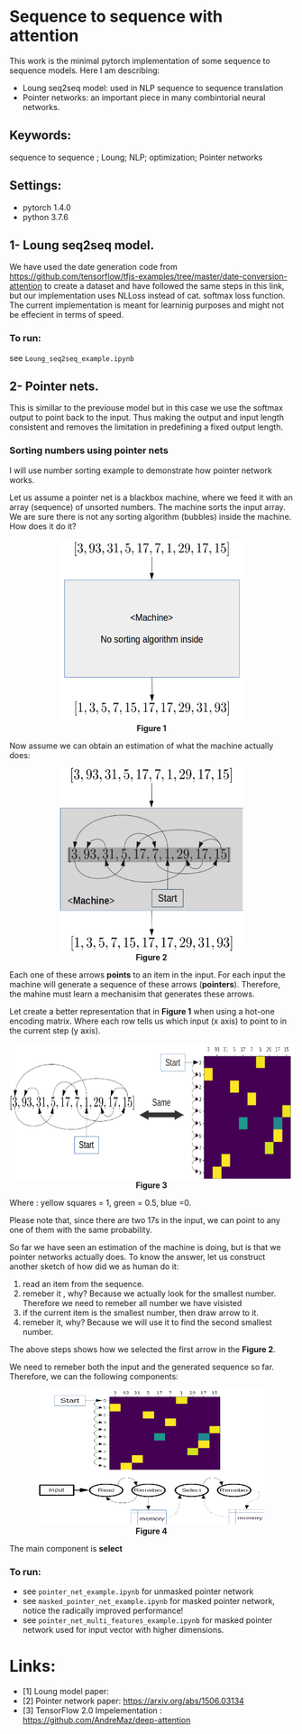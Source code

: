 # Sequence to sequence with attention 

This work is the minimal pytorch implementation of some sequence to sequence models. Here I am describing:
* Loung seq2seq model: used in NLP sequence to sequence translation
* Pointer networks: an important piece in many combintorial neural networks.

## Keywords:
sequence to sequence ; Loung; NLP; optimization; Pointer networks


## Settings:
- pytorch 1.4.0
- python 3.7.6


## 1- Loung seq2seq model.
 We have used the date generation code from https://github.com/tensorflow/tfjs-examples/tree/master/date-conversion-attention to create a dataset and have followed the same steps in this link, but our implementation uses NLLoss instead of cat. softmax loss function. 
The current implementation is meant for learninig purposes and might not be effecient in terms of speed.

### To run:
  see `Loung_seq2seq_example.ipynb`

## 2- Pointer nets.
 This is simillar to the previouse model but in this case we use the softmax output to point back to the input. Thus making the output and input length consistent and removes the limitation in predefining a fixed output length. 

### Sorting numbers using pointer nets
 I will use number sorting example to demonstrate how pointer network works.

 Let us assume a pointer net is a blackbox machine, where we feed it with an array (sequence) of unsorted numbers. The machine sorts the input array. We are sure there is not any sorting algorithm (bubbles) inside the machine. How does it do it?

 <p align="center">
  <img src="images/ptr_machine_1.png" width="324" height="324" alt="Figure 1">
  <br><b> Figure 1 </b>
</p>
  
 Now assume we can obtain an estimation of what the machine actually does:

<p align="center">
  <img src="images/ptr_machine_2.png" width="324" height="324">
  <br><b> Figure 2 </b>
</p>

Each one of these arrows <b>points</b> to an item in the input. For each input the machine will generate a sequence of these arrows (<b>pointers</b>). Therefore, the mahine must learn a mechanisim that generates these arrows.

Let create a better representation that in <b>Figure 1</b> when using a hot-one encoding matrix. Where each row tells us which input (x axis) to point to in the current step (y axis).

<p align="center">
  <img src="images/ptr_machine_3.png" width="650" height="240">
  <br><b>Figure 3</b>
</p>

Where : yellow squares = 1, green = 0.5, blue =0.

Please note that, since there are two 17s in the input, we can point to any one of them with the same probability.

So far we have seen an estimation of the machine is doing, but is that we pointer networks actually does. To know the answer, let us construct another sketch of how did we as human do it:

1. read an item from the sequence. 
2. remeber it , why? Because we actually look for the smallest number. Therefore we need to remeber all number we have visisted
3. if the current item is the smallest number, then draw arrow to it.
4. remeber it, why? Because we will use it to find the second smallest number.

The above steps shows how we selected the first arrow in the <b>Figure 2</b>. 

We need to remeber both the input and the generated sequence so far. Therefore, we can the following components:
<p align="center">
  <img src="images/ptr_machine_4.png" width="400" height="240">
  <br><b>Figure 4</b>
</p>

The main component is <b>select</b> 



 ### To run:
  - see `pointer_net_example.ipynb` for unmasked pointer network 
  - see  `masked_pointer_net_example.ipynb` for masked pointer network, notice the radically improved performance!
  - see  `pointer_net_multi_features_example.ipynb` for masked pointer network used for input vector with higher dimensions.

# Links:
- [1] Loung model paper: 
- [2] Pointer network paper: https://arxiv.org/abs/1506.03134
- [3] TensorFlow 2.0 Impelementation : https://github.com/AndreMaz/deep-attention